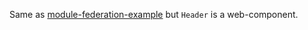 Same as [module-federation-example](https://github.com/Alessandroinfo/module-federation-example) but `Header` is a web-component.
